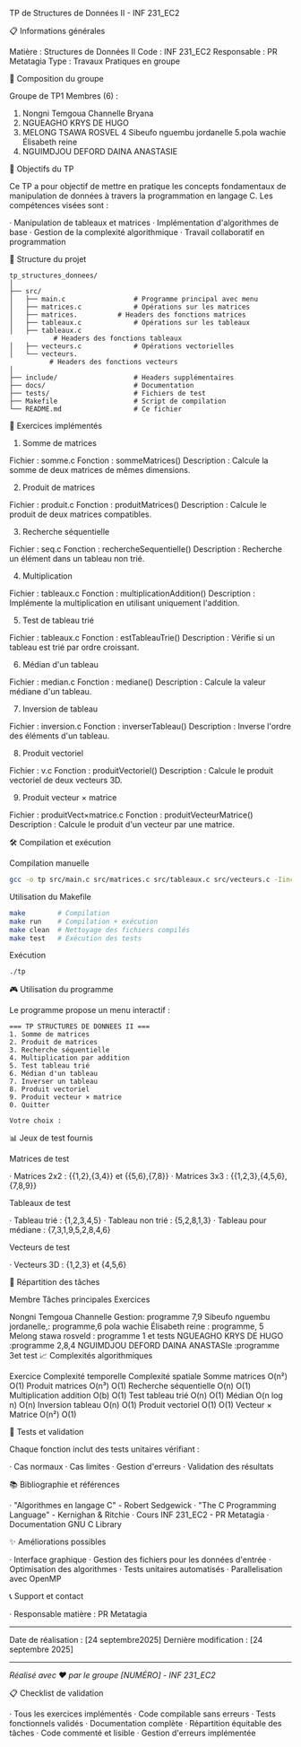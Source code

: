 

TP de Structures de Données II - INF 231_EC2

📋 Informations générales

Matière : Structures de Données II
Code : INF 231_EC2
Responsable : PR Metatagia
Type : Travaux Pratiques en groupe

👥 Composition du groupe

Groupe de TP1 
Membres (6) :

1. Nongni Temgoua Channelle Bryana 
2. NGUEAGHO KRYS DE HUGO
3. MELONG TSAWA ROSVEL
4 Sibeufo nguembu jordanelle
5.pola wachie Élisabeth reine
6. NGUIMDJOU DEFORD DAINA ANASTASIE 

🎯 Objectifs du TP

Ce TP a pour objectif de mettre en pratique les concepts fondamentaux de manipulation de données à travers la programmation en langage C. Les compétences visées sont :

· Manipulation de tableaux et matrices
· Implémentation d'algorithmes de base
· Gestion de la complexité algorithmique
· Travail collaboratif en programmation

📁 Structure du projet

```
tp_structures_donnees/
│
├── src/
│   ├── main.c                 # Programme principal avec menu
│   ├── matrices.c             # Opérations sur les matrices
│   ├── matrices.          # Headers des fonctions matrices
│   ├── tableaux.c             # Opérations sur les tableaux
│   ├── tableaux.c
           # Headers des fonctions tableaux
│   ├── vecteurs.c             # Opérations vectorielles
│   └── vecteurs.
          # Headers des fonctions vecteurs
│
├── include/                   # Headers supplémentaires
├── docs/                      # Documentation
├── tests/                     # Fichiers de test
├── Makefile                   # Script de compilation
└── README.md                  # Ce fichier
```

📝 Exercices implémentés

1. Somme de matrices

Fichier : somme.c
Fonction : sommeMatrices()
Description : Calcule la somme de deux matrices de mêmes dimensions.

2. Produit de matrices

Fichier : produit.c
Fonction : produitMatrices()
Description : Calcule le produit de deux matrices compatibles.

3. Recherche séquentielle

Fichier : seq.c
Fonction : rechercheSequentielle()
Description : Recherche un élément dans un tableau non trié.

4. Multiplication 

Fichier : tableaux.c
Fonction : multiplicationAddition()
Description : Implémente la multiplication en utilisant uniquement l'addition.

5. Test de tableau trié

Fichier : tableaux.c
Fonction : estTableauTrie()
Description : Vérifie si un tableau est trié par ordre croissant.

6. Médian d'un tableau

Fichier : median.c
Fonction : mediane()
Description : Calcule la valeur médiane d'un tableau.

7. Inversion de tableau

Fichier : inversion.c
Fonction : inverserTableau()
Description : Inverse l'ordre des éléments d'un tableau.

8. Produit vectoriel

Fichier : v.c
Fonction : produitVectoriel()
Description : Calcule le produit vectoriel de deux vecteurs 3D.

9. Produit vecteur × matrice

Fichier : produitVect×matrice.c
Fonction : produitVecteurMatrice()
Description : Calcule le produit d'un vecteur par une matrice.

🛠️ Compilation et exécution

Compilation manuelle

```bash
gcc -o tp src/main.c src/matrices.c src/tableaux.c src/vecteurs.c -Iinclude
```

Utilisation du Makefile

```bash
make        # Compilation
make run    # Compilation + exécution
make clean  # Nettoyage des fichiers compilés
make test   # Exécution des tests
```

Exécution

```bash
./tp
```

🎮 Utilisation du programme

Le programme propose un menu interactif :

```
=== TP STRUCTURES DE DONNEES II ===
1. Somme de matrices
2. Produit de matrices
3. Recherche séquentielle
4. Multiplication par addition
5. Test tableau trié
6. Médian d'un tableau
7. Inverser un tableau
8. Produit vectoriel
9. Produit vecteur × matrice
0. Quitter

Votre choix : 
```

📊 Jeux de test fournis

Matrices de test

· Matrices 2x2 : {{1,2},{3,4}} et {{5,6},{7,8}}
· Matrices 3x3 : {{1,2,3},{4,5,6},{7,8,9}}

Tableaux de test

· Tableau trié : {1,2,3,4,5}
· Tableau non trié : {5,2,8,1,3}
· Tableau pour médiane : {7,3,1,9,5,2,8,4,6}

Vecteurs de test

· Vecteurs 3D : {1,2,3} et {4,5,6}

🔧 Répartition des tâches

Membre Tâches principales Exercices

Nongni Temgoua Channelle Gestion: programme 7,9
Sibeufo nguembu jordanelle,: programme,6
pola wachie Élisabeth reine  : programme, 5
Melong stawa rosveld : programme 1 et tests 
NGUEAGHO KRYS DE HUGO :programme 2,8,4
NGUIMDJOU DEFORD DAINA ANASTASIe :programme 3et test 
📈 Complexités algorithmiques

Exercice Complexité temporelle Complexité spatiale
Somme matrices O(n²) O(1)
Produit matrices O(n³) O(1)
Recherche séquentielle O(n) O(1)
Multiplication addition O(b) O(1)
Test tableau trié O(n) O(1)
Médian O(n log n) O(n)
Inversion tableau O(n) O(1)
Produit vectoriel O(1) O(1)
Vecteur × Matrice O(n²) O(1)

🧪 Tests et validation

Chaque fonction inclut des tests unitaires vérifiant :

· Cas normaux
· Cas limites
· Gestion d'erreurs
· Validation des résultats



📚 Bibliographie et références

· "Algorithmes en langage C" - Robert Sedgewick
· "The C Programming Language" - Kernighan & Ritchie
· Cours INF 231_EC2 - PR Metatagia
· Documentation GNU C Library

✨ Améliorations possibles

· Interface graphique
· Gestion des fichiers pour les données d'entrée
· Optimisation des algorithmes
· Tests unitaires automatisés
· Parallelisation avec OpenMP

📞 Support et contact




· Responsable matière : PR Metatagia

---

Date de réalisation : [24 septembre2025]
Dernière modification : [24 septembre 2025]


---
  <em>Réalisé avec ❤️ par le groupe [NUMÉRO] - INF 231_EC2</em>
</div>

📋 Checklist de validation

· Tous les exercices implémentés
· Code compilable sans erreurs
· Tests fonctionnels validés
· Documentation complète
· Répartition équitable des tâches
· Code commenté et lisible
· Gestion d'erreurs implémentée

